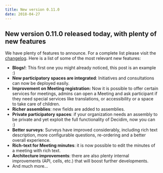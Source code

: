 ```yaml
---
title: New version 0.11.0
date: 2018-04-27
---
```



## New version 0.11.0 released today, with plenty of new features

We have plenty of features to announce. For a complete list please visit the [changelog](https://github.com/decidim/decidim/blob/0.11-stable/CHANGELOG.md#0110pre). Here is a list of some of the most relevant new features:

*   **Blogs!**: This first one you might already noticed, this post is an example :)
*   **New participatory spaces are integrated**: Initiatives and consultations can now be deployed easily.
*   **Improvement on Meeting registration:** Now it is possible to offer certain services for meetings, admins can open a Meeting and ask participant if they need special services like translations, or accessibility or a space to take care of children.
*   **Richer assemblies**: new fields are added to assemblies.
*   **Private participatory spaces**: if your organization needs an assembly to be private and yet exploit the full functionality of Decidim, now you can :)
*   **Better surveys**: Surveys have improved considerably, including rich text description, more configurable questions, re-ordering and a better overall experience.
*   **Rich-text for Meeting minutes**: it is now possible to edit the minutes of a meeting with rich text.
*   **Architecture improvements**: there are also plenty internal improvements (API, cells, etc.) that will boost further developments.
*   And much more...




